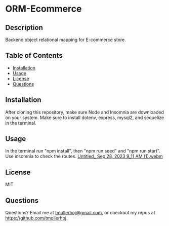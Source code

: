 # ORM-Ecommerce

## Description 
  Backend object relational mapping for E-commerce store. 

## Table of Contents
  * [Installation](#installation)
  * [Usage](#usage)
  * [License](#license)
  * [Questions](#questions)


## Installation 
  After cloning this repository, make sure Node and Insomnia are downloaded on your system. Make sure to install dotenv, express, mysql2, and sequelize in the terminal.

## Usage 
  In the terminal run "npm install", then "npm run seed" and "npm run start". Use insomnia to check the routes.
  [Untitled_ Sep 28, 2023 9_11 AM (1).webm](https://github.com/Tmollerhoj/ORM-Ecommerce/assets/97570338/aca398f7-bd84-4b74-bb5e-50efd9b10bdf)


## License 
  MIT

## Questions
  Questions? Email me at tmollerhoj@gmail.com, or checkout my repos at https://github.com/tmollerhoj.
